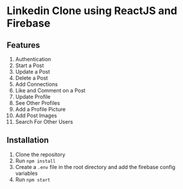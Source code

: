 # Linkedin Clone using ReactJS and Firebase

## Features

1. Authentication
2. Start a Post
3. Update a Post
4. Delete a Post
5. Add Connections
6. Like and Comment on a Post
7. Update Profile
8. See Other Profiles
9. Add a Profile Picture
10. Add Post Images
11. Search For Other Users

## Installation

1. Clone the repository
2. Run `npm install`
3. Create a `.env` file in the root directory and add the firebase config variables
4. Run `npm start`
```bash

